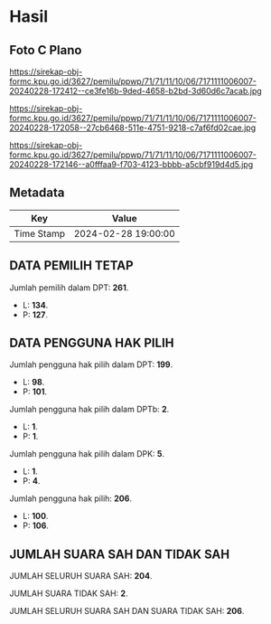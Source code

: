 # Hasil

## Foto C Plano

https://sirekap-obj-formc.kpu.go.id/3627/pemilu/ppwp/71/71/11/10/06/7171111006007-20240228-172412--ce3fe16b-9ded-4658-b2bd-3d60d6c7acab.jpg

https://sirekap-obj-formc.kpu.go.id/3627/pemilu/ppwp/71/71/11/10/06/7171111006007-20240228-172058--27cb6468-511e-4751-9218-c7af6fd02cae.jpg

https://sirekap-obj-formc.kpu.go.id/3627/pemilu/ppwp/71/71/11/10/06/7171111006007-20240228-172146--a0fffaa9-f703-4123-bbbb-a5cbf919d4d5.jpg


## Metadata

| Key        | Value               |
| ---------- | ------------------- |
| Time Stamp | 2024-02-28 19:00:00 |


## DATA PEMILIH TETAP

Jumlah pemilih dalam DPT: **261**.
 * L: **134**.
 * P: **127**.

## DATA PENGGUNA HAK PILIH

Jumlah pengguna hak pilih dalam DPT: **199**.
 * L: **98**.
 * P: **101**.

Jumlah pengguna hak pilih dalam DPTb: **2**.
 * L: **1**.
 * P: **1**.

Jumlah pengguna hak pilih dalam DPK: **5**.
 * L: **1**.
 * P: **4**.

Jumlah pengguna hak pilih: **206**.
 * L: **100**.
 * P: **106**.

## JUMLAH SUARA SAH DAN TIDAK SAH

JUMLAH SELURUH SUARA SAH: **204**.

JUMLAH SUARA TIDAK SAH: **2**.

JUMLAH SELURUH SUARA SAH DAN SUARA TIDAK SAH: **206**.


